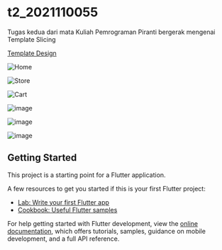 # t2_2021110055

Tugas kedua dari mata Kuliah Pemrograman Piranti bergerak mengenai Template Slicing

[Template Design](https://dribbble.com/shots/16079403-Vegetables-Order-App)

![Home](https://github.com/user-attachments/assets/0bfd8de9-96d6-4f4b-a032-dab702db4536)

![Store](https://github.com/user-attachments/assets/c02fcd15-8bdb-4f83-b9b7-8134968c4ce2)

![Cart](https://github.com/user-attachments/assets/ba256b90-68be-45c1-a8d2-d18c5a0031fb)

![image](https://github.com/user-attachments/assets/2e340f3c-801d-4732-881d-e48ae665938e)

![image](https://github.com/user-attachments/assets/97f57680-abdc-48a8-8e54-629edab37cec)

![image](https://github.com/user-attachments/assets/792e61ee-e4b2-4934-8b73-01590c29cb41)

## Getting Started

This project is a starting point for a Flutter application.

A few resources to get you started if this is your first Flutter project:

- [Lab: Write your first Flutter app](https://docs.flutter.dev/get-started/codelab)
- [Cookbook: Useful Flutter samples](https://docs.flutter.dev/cookbook)


For help getting started with Flutter development, view the
[online documentation](https://docs.flutter.dev/), which offers tutorials,
samples, guidance on mobile development, and a full API reference.

